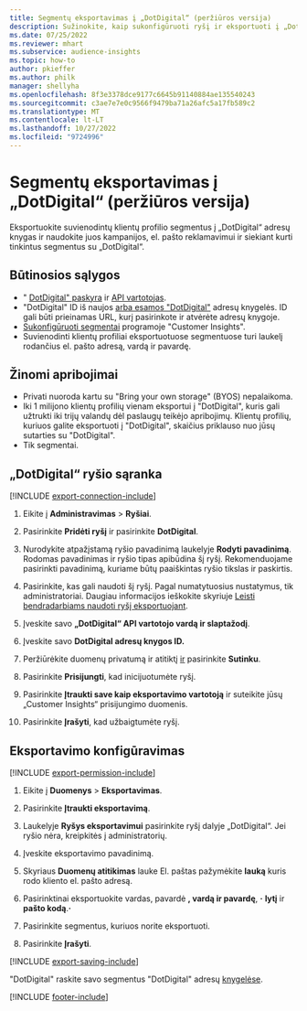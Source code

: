 ```yaml
---
title: Segmentų eksportavimas į „DotDigital“ (peržiūros versija)
description: Sužinokite, kaip sukonfigūruoti ryšį ir eksportuoti į „DotDigital“.
ms.date: 07/25/2022
ms.reviewer: mhart
ms.subservice: audience-insights
ms.topic: how-to
author: pkieffer
ms.author: philk
manager: shellyha
ms.openlocfilehash: 8f3e3378dce9177c6645b91140884ae135540243
ms.sourcegitcommit: c3ae7e7e0c9566f9479ba71a26afc5a17fb589c2
ms.translationtype: MT
ms.contentlocale: lt-LT
ms.lasthandoff: 10/27/2022
ms.locfileid: "9724996"
---
```

# <a name="export-segments-to-dotdigital-preview"></a>Segmentų eksportavimas į „DotDigital“ (peržiūros versija)

Eksportuokite suvienodintų klientų profilio segmentus į „DotDigital“ adresų knygas ir naudokite juos kampanijos, el. pašto reklamavimui ir siekiant kurti tinkintus segmentus su „DotDigital“.

## <a name="prerequisites"></a>Būtinosios sąlygos

- " [DotDigital" paskyra](https://dotdigital.com/) ir [API vartotojas](https://support.dotdigital.com/hc/articles/115001718730-How-do-I-create-an-API-user).
- "DotDigital" ID iš naujos [arba esamos "DotDigital"](https://support.dotdigital.com/hc/articles/212211968-Creating-an-address-book) adresų knygelės. ID gali būti prieinamas URL, kurį pasirinkote ir atvėrėte adresų knygoje.
- [Sukonfigūruoti segmentai](segments.md) programoje "Customer Insights".
- Suvienodinti klientų profiliai eksportuotuose segmentuose turi laukelį rodančius el. pašto adresą, vardą ir pavardę.

## <a name="known-limitations"></a>Žinomi apribojimai

- Privati nuoroda kartu su "Bring your own storage" (BYOS) nepalaikoma.
- Iki 1 milijono klientų profilių vienam eksportui į "DotDigital", kuris gali užtrukti iki trijų valandų dėl paslaugų teikėjo apribojimų. Klientų profilių, kuriuos galite eksportuoti į "DotDigital", skaičius priklauso nuo jūsų sutarties su "DotDigital".
- Tik segmentai.

## <a name="set-up-connection-to-dotdigital"></a>„DotDigital“ ryšio sąranka

[!INCLUDE [export-connection-include](includes/export-connection-admn.md)]

1. Eikite į **Administravimas** > **Ryšiai**.

1. Pasirinkite **Pridėti ryšį** ir pasirinkite **DotDigital**.

1. Nurodykite atpažįstamą ryšio pavadinimą laukelyje **Rodyti pavadinimą**. Rodomas pavadinimas ir ryšio tipas apibūdina šį ryšį. Rekomenduojame pasirinkti pavadinimą, kuriame būtų paaiškintas ryšio tikslas ir paskirtis.

1. Pasirinkite, kas gali naudoti šį ryšį. Pagal numatytuosius nustatymus, tik administratoriai. Daugiau informacijos ieškokite skyriuje [Leisti bendradarbiams naudoti ryšį eksportuojant](connections.md#allow-contributors-to-use-a-connection-for-exports).

1. Įveskite savo **„DotDigital“ API vartotojo vardą ir slaptažodį**.

1. Įveskite savo **DotDigital adresų knygos ID.**

1. Peržiūrėkite duomenų privatumą ir atitiktį [ir](connections.md#data-privacy-and-compliance) pasirinkite **Sutinku**.

1. Pasirinkite **Prisijungti**, kad inicijuotumėte ryšį.

1. Pasirinkite **Įtraukti save kaip eksportavimo vartotoją** ir suteikite jūsų „Customer Insights“ prisijungimo duomenis.

1. Pasirinkite **Įrašyti**, kad užbaigtumėte ryšį.

## <a name="configure-an-export"></a>Eksportavimo konfigūravimas

[!INCLUDE [export-permission-include](includes/export-permission.md)]

1. Eikite į **Duomenys** > **Eksportavimas**.

1. Pasirinkite **Įtraukti eksportavimą**.

1. Laukelyje **Ryšys eksportavimui** pasirinkite ryšį dalyje „DotDigital“. Jei ryšio nėra, kreipkitės į administratorių.

1. Įveskite eksportavimo pavadinimą.

1. Skyriaus **Duomenų atitikimas** lauke El. paštas pažymėkite **lauką** kuris rodo kliento el. pašto adresą.

1. Pasirinktinai eksportuokite vardas, pavardė **, vardą ir pavardę**, **·** **lytį** ir **pašto kodą**.**·**

1. Pasirinkite segmentus, kuriuos norite eksportuoti.

1. Pasirinkite **Įrašyti**.

[!INCLUDE [export-saving-include](includes/export-saving.md)]

"DotDigital" raskite savo segmentus "DotDigital" adresų [knygelėse](https://support.dotdigital.com/hc/articles/212211968-Creating-an-address-book).

[!INCLUDE [footer-include](includes/footer-banner.md)]

